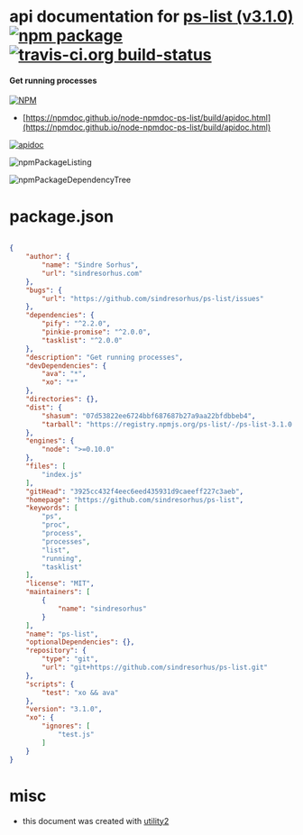 # api documentation for  [ps-list (v3.1.0)](https://github.com/sindresorhus/ps-list)  [![npm package](https://img.shields.io/npm/v/npmdoc-ps-list.svg?style=flat-square)](https://www.npmjs.org/package/npmdoc-ps-list) [![travis-ci.org build-status](https://api.travis-ci.org/npmdoc/node-npmdoc-ps-list.svg)](https://travis-ci.org/npmdoc/node-npmdoc-ps-list)
#### Get running processes

[![NPM](https://nodei.co/npm/ps-list.png?downloads=true&downloadRank=true&stars=true)](https://www.npmjs.com/package/ps-list)

- [https://npmdoc.github.io/node-npmdoc-ps-list/build/apidoc.html](https://npmdoc.github.io/node-npmdoc-ps-list/build/apidoc.html)

[![apidoc](https://npmdoc.github.io/node-npmdoc-ps-list/build/screenCapture.buildCi.browser.%252Ftmp%252Fbuild%252Fapidoc.html.png)](https://npmdoc.github.io/node-npmdoc-ps-list/build/apidoc.html)

![npmPackageListing](https://npmdoc.github.io/node-npmdoc-ps-list/build/screenCapture.npmPackageListing.svg)

![npmPackageDependencyTree](https://npmdoc.github.io/node-npmdoc-ps-list/build/screenCapture.npmPackageDependencyTree.svg)



# package.json

```json

{
    "author": {
        "name": "Sindre Sorhus",
        "url": "sindresorhus.com"
    },
    "bugs": {
        "url": "https://github.com/sindresorhus/ps-list/issues"
    },
    "dependencies": {
        "pify": "^2.2.0",
        "pinkie-promise": "^2.0.0",
        "tasklist": "^2.0.0"
    },
    "description": "Get running processes",
    "devDependencies": {
        "ava": "*",
        "xo": "*"
    },
    "directories": {},
    "dist": {
        "shasum": "07d53822ee6724bbf687687b27a9aa22bfdbbeb4",
        "tarball": "https://registry.npmjs.org/ps-list/-/ps-list-3.1.0.tgz"
    },
    "engines": {
        "node": ">=0.10.0"
    },
    "files": [
        "index.js"
    ],
    "gitHead": "3925cc432f4eec6eed435931d9caeeff227c3aeb",
    "homepage": "https://github.com/sindresorhus/ps-list",
    "keywords": [
        "ps",
        "proc",
        "process",
        "processes",
        "list",
        "running",
        "tasklist"
    ],
    "license": "MIT",
    "maintainers": [
        {
            "name": "sindresorhus"
        }
    ],
    "name": "ps-list",
    "optionalDependencies": {},
    "repository": {
        "type": "git",
        "url": "git+https://github.com/sindresorhus/ps-list.git"
    },
    "scripts": {
        "test": "xo && ava"
    },
    "version": "3.1.0",
    "xo": {
        "ignores": [
            "test.js"
        ]
    }
}
```



# misc
- this document was created with [utility2](https://github.com/kaizhu256/node-utility2)
